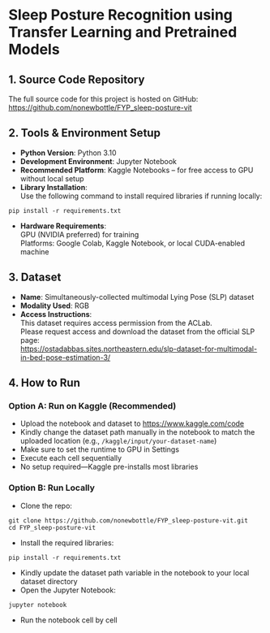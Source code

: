 # Sleep Posture Recognition using Transfer Learning and Pretrained Models

## 1. Source Code Repository  
The full source code for this project is hosted on GitHub:  
https://github.com/nonewbottle/FYP_sleep-posture-vit

## 2. Tools & Environment Setup  
- **Python Version**: Python 3.10  
- **Development Environment**: Jupyter Notebook  
- **Recommended Platform**: Kaggle Notebooks – for free access to GPU without local setup  
- **Library Installation**:  
Use the following command to install required libraries if running locally:
```
pip install -r requirements.txt
```
- **Hardware Requirements**:  
GPU (NVIDIA preferred) for training  
Platforms: Google Colab, Kaggle Notebook, or local CUDA-enabled machine

## 3. Dataset  
- **Name**: Simultaneously-collected multimodal Lying Pose (SLP) dataset  
- **Modality Used**: RGB  
- **Access Instructions**:  
This dataset requires access permission from the ACLab.  
Please request access and download the dataset from the official SLP page:  
https://ostadabbas.sites.northeastern.edu/slp-dataset-for-multimodal-in-bed-pose-estimation-3/

## 4. How to Run  

### Option A: Run on Kaggle (Recommended)  
- Upload the notebook and dataset to https://www.kaggle.com/code  
- Kindly change the dataset path manually in the notebook to match the uploaded location (e.g., `/kaggle/input/your-dataset-name`)  
- Make sure to set the runtime to GPU in Settings  
- Execute each cell sequentially  
- No setup required—Kaggle pre-installs most libraries  

### Option B: Run Locally  
- Clone the repo:
```
git clone https://github.com/nonewbottle/FYP_sleep-posture-vit.git
cd FYP_sleep-posture-vit
```
- Install the required libraries:
```
pip install -r requirements.txt
```
- Kindly update the dataset path variable in the notebook to your local dataset directory  
- Open the Jupyter Notebook:
```
jupyter notebook
```
- Run the notebook cell by cell
